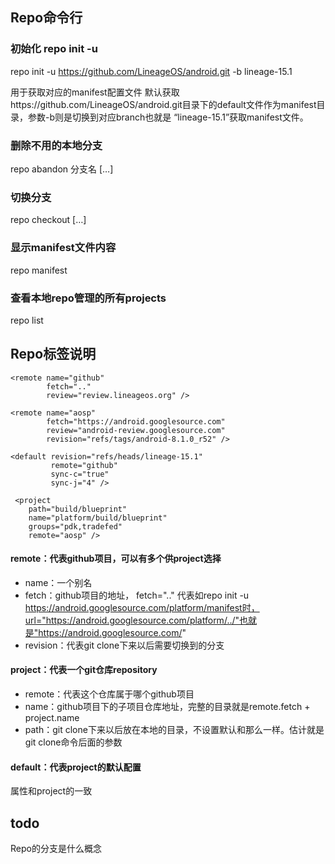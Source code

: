  
 
## Repo命令行

### 初始化 repo init -u
repo init -u https://github.com/LineageOS/android.git -b lineage-15.1

用于获取对应的manifest配置文件
默认获取https://github.com/LineageOS/android.git目录下的default文件作为manifest目录，参数-b则是切换到对应branch也就是
“lineage-15.1”获取manifest文件。

### 删除不用的本地分支
repo abandon 分支名 [<project>…]
 
### 切换分支
repo checkout <branchname>  [<project>…]

### 显示manifest文件内容
repo manifest

### 查看本地repo管理的所有projects
repo list

 ## Repo标签说明
```
<remote name="github"
        fetch=".."
        review="review.lineageos.org" />

<remote name="aosp"
        fetch="https://android.googlesource.com"
        review="android-review.googlesource.com"
        revision="refs/tags/android-8.1.0_r52" />

<default revision="refs/heads/lineage-15.1"
         remote="github"
         sync-c="true"
         sync-j="4" />

 <project 
    path="build/blueprint" 
    name="platform/build/blueprint" 
    groups="pdk,tradefed" 
    remote="aosp" />

```
#### remote：代表github项目，可以有多个供project选择
* name：一个别名
* fetch：github项目的地址，
 fetch=".." 代表如repo init -u https://android.googlesource.com/platform/manifest时，url="https://android.googlesource.com/platform/../"也就是"https://android.googlesource.com/"
* revision：代表git clone下来以后需要切换到的分支

#### project：代表一个git仓库repository
* remote：代表这个仓库属于哪个github项目
* name：github项目下的子项目仓库地址，完整的目录就是remote.fetch + project.name
* path：git clone下来以后放在本地的目录，不设置默认和那么一样。估计就是git clone命令后面的参数

#### default：代表project的默认配置
属性和project的一致


## todo
Repo的分支是什么概念